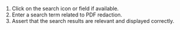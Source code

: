 1. Click on the search icon or field if available.
2. Enter a search term related to PDF redaction.
3. Assert that the search results are relevant and displayed correctly.